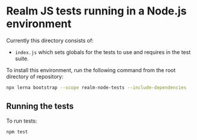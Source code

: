 # Realm JS tests running in a Node.js environment

Currently this directory consists of:
- `index.js` which sets globals for the tests to use and requires in the test suite.

To install this environment, run the following command from the root directory of repository:

```bash
npx lerna bootstrap --scope realm-node-tests --include-dependencies
```

## Running the tests

To run tests:

    npm test
